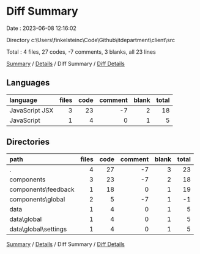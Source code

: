 # Diff Summary

Date : 2023-06-08 12:16:02

Directory c:\\Users\\finkelsteinc\\Code\\Github\\itdepartment\\client\\src

Total : 4 files,  27 codes, -7 comments, 3 blanks, all 23 lines

[Summary](results.md) / [Details](details.md) / Diff Summary / [Diff Details](diff-details.md)

## Languages
| language | files | code | comment | blank | total |
| :--- | ---: | ---: | ---: | ---: | ---: |
| JavaScript JSX | 3 | 23 | -7 | 2 | 18 |
| JavaScript | 1 | 4 | 0 | 1 | 5 |

## Directories
| path | files | code | comment | blank | total |
| :--- | ---: | ---: | ---: | ---: | ---: |
| . | 4 | 27 | -7 | 3 | 23 |
| components | 3 | 23 | -7 | 2 | 18 |
| components\\feedback | 1 | 18 | 0 | 1 | 19 |
| components\\global | 2 | 5 | -7 | 1 | -1 |
| data | 1 | 4 | 0 | 1 | 5 |
| data\\global | 1 | 4 | 0 | 1 | 5 |
| data\\global\\settings | 1 | 4 | 0 | 1 | 5 |

[Summary](results.md) / [Details](details.md) / Diff Summary / [Diff Details](diff-details.md)